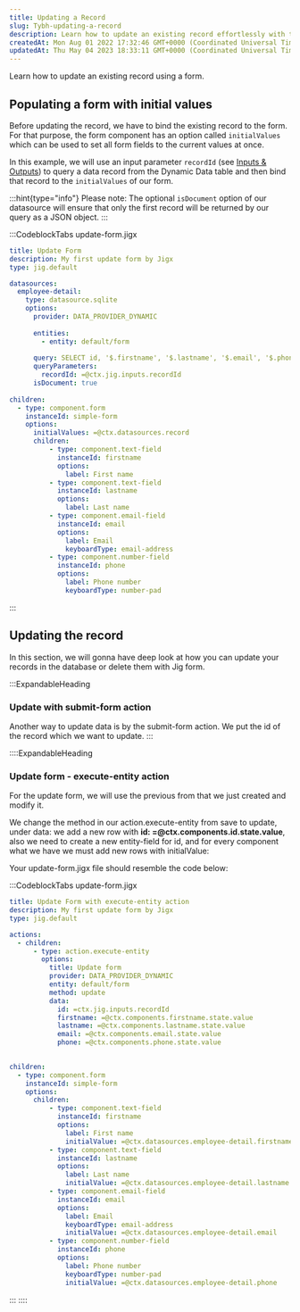 ```yaml
---
title: Updating a Record
slug: Tybh-updating-a-record
description: Learn how to update an existing record effortlessly with this instructional document. Discover how to populate a form with existing data using the `initialValues` option and successfully update records in the database using submit-form and execute-entity 
createdAt: Mon Aug 01 2022 17:32:46 GMT+0000 (Coordinated Universal Time)
updatedAt: Thu May 04 2023 18:33:11 GMT+0000 (Coordinated Universal Time)
---
```


Learn how to update an existing record using a form.

## Populating a form with initial values

Before updating the record, we have to bind the existing record to the form. For that purpose, the form component has an option called `initialValues` which can be used to set all form fields to the current values at once.

In this example, we will use an input parameter `recordId` (see [Inputs & Outputs]()) to query a data record from the Dynamic Data table and then bind that record to the `initialValues` of our form.

:::hint{type="info"}
Please note: The optional `isDocument` option of our datasource will ensure that only the first record will be returned by our query as a JSON object.
:::

:::CodeblockTabs
update-form.jigx

```yaml
title: Update Form
description: My first update form by Jigx
type: jig.default

datasources:
  employee-detail:
    type: datasource.sqlite
    options:
      provider: DATA_PROVIDER_DYNAMIC
    
      entities:
        - entity: default/form
    
      query: SELECT id, '$.firstname', '$.lastname', '$.email', '$.phone' FROM [default/form] WHERE id = @recordId
      queryParameters:
        recordId: =@ctx.jig.inputs.recordId
      isDocument: true
   
children:
  - type: component.form
    instanceId: simple-form
    options:
      initialValues: =@ctx.datasources.record
      children:
          - type: component.text-field
            instanceId: firstname
            options:  
              label: First name
          - type: component.text-field
            instanceId: lastname
            options:
              label: Last name
          - type: component.email-field
            instanceId: email
            options:
              label: Email
              keyboardType: email-address
          - type: component.number-field
            instanceId: phone
            options:
              label: Phone number
              keyboardType: number-pad
```
:::

## Updating the record

In this section, we will gonna have deep look at how you can update your records in the database or delete them with Jig form.

:::ExpandableHeading
### Update with submit-form action

Another way to update data is by the submit-form action. We put the id of the record which we want to update.
:::

::::ExpandableHeading
### Update form - execute-entity action

For the update form, we will use the previous from that we just created and modify it.

We change the method in our action.execute-entity from save to update, under data: we add a new row with **id: =@ctx.components.id.state.value**, also we need to create a new entity-field for id, and for every component what we have we must add new rows with initialValue:

Your update-form.jigx file should resemble the code below:

:::CodeblockTabs
update-form.jigx

```yaml
title: Update Form with execute-entity action
description: My first update form by Jigx
type: jig.default

actions:
  - children:
      - type: action.execute-entity
        options:
          title: Update form
          provider: DATA_PROVIDER_DYNAMIC
          entity: default/form
          method: update
          data: 
            id: =ctx.jig.inputs.recordId
            firstname: =@ctx.components.firstname.state.value
            lastname: =@ctx.components.lastname.state.value
            email: =@ctx.components.email.state.value
            phone: =@ctx.components.phone.state.value

            
children:
  - type: component.form
    instanceId: simple-form
    options:
      children:
          - type: component.text-field
            instanceId: firstname
            options:  
              label: First name
              initialValue: =@ctx.datasources.employee-detail.firstname
          - type: component.text-field
            instanceId: lastname
            options:
              label: Last name
              initialValue: =@ctx.datasources.employee-detail.lastname
          - type: component.email-field
            instanceId: email
            options:
              label: Email
              keyboardType: email-address
              initialValue: =@ctx.datasources.employee-detail.email
          - type: component.number-field
            instanceId: phone
            options:
              label: Phone number
              keyboardType: number-pad
              initialValue: =@ctx.datasources.employee-detail.phone
```
:::
::::







